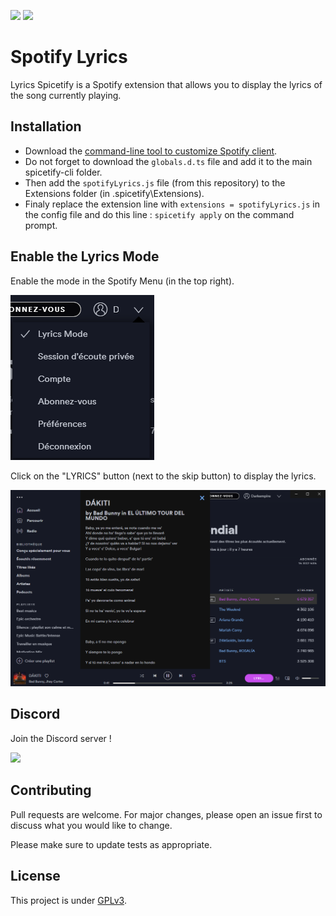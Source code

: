 ![](https://img.shields.io/codefactor/grade/github/Darkempire78/Lyrics-Spicetify?style=for-the-badge) 
![](https://img.shields.io/github/repo-size/Darkempire78/Lyrics-Spicetify?style=for-the-badge) 

# Spotify Lyrics

Lyrics Spicetify is a Spotify extension that allows you to display the lyrics of the song currently playing.

## Installation

* Download the [command-line tool to customize Spotify client](https://github.com/khanhas/spicetify-cli).
* Do not forget to download the ``globals.d.ts`` file and add it to the main spicetify-cli folder.
* Then add the ``spotifyLyrics.js`` file (from this repository) to the Extensions folder (in .spicetify\Extensions).
* Finaly replace the extension line with ``extensions = spotifyLyrics.js`` in the config file and do this line : ``spicetify apply`` on the command prompt.

## Enable the Lyrics Mode

Enable the mode in the Spotify Menu (in the top right).

![](https://github.com/Darkempire78/Lyrics-Spicetify/blob/main/.github/Capture2.png)

Click on the "LYRICS" button (next to the skip button) to display the lyrics.

![](https://github.com/Darkempire78/Lyrics-Spicetify/blob/main/.github/Capture1.png)

## Discord

Join the Discord server !

[![](https://i.imgur.com/UfyvtOL.png)](https://discord.gg/sPvJmY7mcV)

## Contributing

Pull requests are welcome. For major changes, please open an issue first to discuss what you would like to change.

Please make sure to update tests as appropriate.


## License

This project is under [GPLv3](https://github.com/Darkempire78/Spotify-Lyrics/blob/master/LICENSE).
